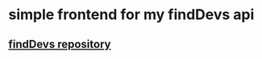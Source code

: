 # simple frontend for my findDevs api

## <a href="https://github.com/gassdev/findDevs">findDevs repository</a>
